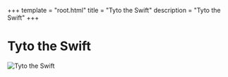+++
template = "root.html"
title = "Tyto the Swift"
description = "Tyto the Swift"
+++

# Tyto the Swift
![Tyto the Swift](/Heroes/Tyto_the_Swift.png)
